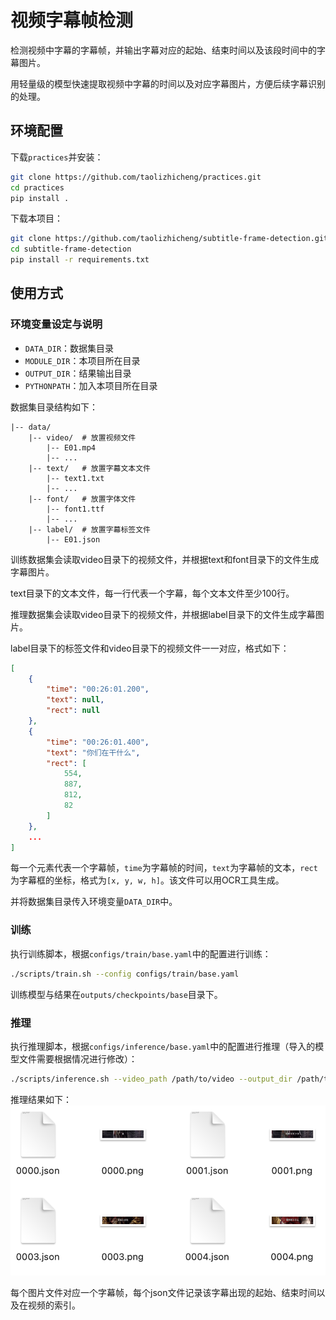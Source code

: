 # 视频字幕帧检测

检测视频中字幕的字幕帧，并输出字幕对应的起始、结束时间以及该段时间中的字幕图片。

用轻量级的模型快速提取视频中字幕的时间以及对应字幕图片，方便后续字幕识别的处理。

## 环境配置

下载`practices`并安装：
```bash
git clone https://github.com/taolizhicheng/practices.git
cd practices
pip install .
```

下载本项目：
```bash
git clone https://github.com/taolizhicheng/subtitle-frame-detection.git
cd subtitle-frame-detection
pip install -r requirements.txt
```

## 使用方式

### 环境变量设定与说明

- `DATA_DIR`：数据集目录
- `MODULE_DIR`：本项目所在目录
- `OUTPUT_DIR`：结果输出目录
- `PYTHONPATH`：加入本项目所在目录

数据集目录结构如下：
```text
|-- data/
    |-- video/  # 放置视频文件
        |-- E01.mp4
        |-- ...
    |-- text/   # 放置字幕文本文件
        |-- text1.txt
        |-- ...
    |-- font/   # 放置字体文件
        |-- font1.ttf
        |-- ...
    |-- label/  # 放置字幕标签文件
        |-- E01.json
```

训练数据集会读取video目录下的视频文件，并根据text和font目录下的文件生成字幕图片。

text目录下的文本文件，每一行代表一个字幕，每个文本文件至少100行。

推理数据集会读取video目录下的视频文件，并根据label目录下的文件生成字幕图片。

label目录下的标签文件和video目录下的视频文件一一对应，格式如下：
```json
[
    {
        "time": "00:26:01.200",
        "text": null,
        "rect": null
    },
    {
        "time": "00:26:01.400",
        "text": "你们在干什么",
        "rect": [
            554,
            887,
            812,
            82
        ]
    },
    ...
]
```
每一个元素代表一个字幕帧，`time`为字幕帧的时间，`text`为字幕帧的文本，`rect`为字幕框的坐标，格式为`[x, y, w, h]`。该文件可以用OCR工具生成。

并将数据集目录传入环境变量`DATA_DIR`中。

### 训练

执行训练脚本，根据`configs/train/base.yaml`中的配置进行训练：
```bash
./scripts/train.sh --config configs/train/base.yaml
```

训练模型与结果在`outputs/checkpoints/base`目录下。

### 推理

执行推理脚本，根据`configs/inference/base.yaml`中的配置进行推理（导入的模型文件需要根据情况进行修改）：
```bash
./scripts/inference.sh --video_path /path/to/video --output_dir /path/to/output --config configs/inference/base.yaml
```

推理结果如下：
![image1](./assets/image1.png)

每个图片文件对应一个字幕帧，每个json文件记录该字幕出现的起始、结束时间以及在视频的索引。
